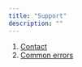 ```yaml
---
title: "Support"
description: ""
---
```


1. [Contact](./contact/)
1. [Common errors](./common-errors/)
